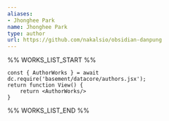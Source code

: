 ```yaml
---
aliases:
- Jhonghee Park
name: Jhonghee Park
type: author
url: https://github.com/nakalsio/obsidian-danpung
---
```



%% WORKS_LIST_START %%

```datacorejsx
const { AuthorWorks } = await dc.require('basement/datacore/authors.jsx');
return function View() {
    return <AuthorWorks/>
}
```
%% WORKS_LIST_END %%